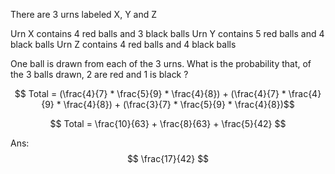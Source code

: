 There are 3 urns labeled X, Y and Z

Urn X contains 4 red balls and 3 black balls
Urn Y contains 5 red balls and 4 black balls
Urn Z contains 4 red balls and 4 black balls

One ball is drawn from each of the 3 urns. What is the probability that, of the 3 balls drawn,
2 are red and 1 is black ?

$$ Total = (\frac{4}{7} * \frac{5}{9} * \frac{4}{8}) + (\frac{4}{7} * \frac{4}{9} * \frac{4}{8}) + (\frac{3}{7} * \frac{5}{9} * \frac{4}{8})$$

$$ Total = \frac{10}{63} + \frac{8}{63} + \frac{5}{42} $$

Ans: $$ \frac{17}{42} $$
